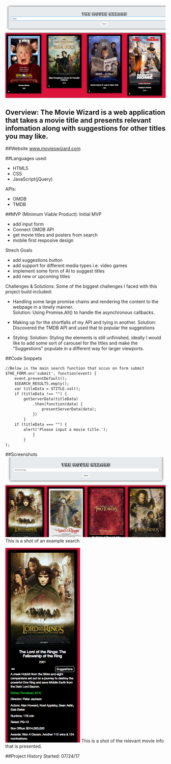 ![Alt text](images/MovieWizard.png)

## Overview: The Movie Wizard is a web application that takes a movie title and presents relevant infomation along with suggestions for other titles you may like.  
  
##Website
www.movieswizard.com

##Languages used: 
  - HTML5
  - CSS
  - JavaScript(jQuery)
  
  APIs:
  - OMDB
  - TMDB
  
##MVP (Minimum Viable Product): 
Initial MVP
  - add input form
  - Connect OMDB API
  - get movie titles and posters from search
  - mobile first resposive design
  
Strech Goals
  - add suggestions button
  - add support for different media types i.e. video games
  - implement some form of AI to suggest titles 
  - add new or upcoming titles
  
Challenges & Solutions:
Some of the biggest challenges I faced with this project build included: 

  - Handling some large promise chains and rendering the content to the webpage in a timely manner.  
    Solution: Using Promise.All() to handle the asynchronous callbacks.

  - Making up for the shortfalls of my API and tying in another. 
    Solution: Discovered the TMDB API and used that to popular the suggestions

  - Styling:
    Solution: Styling the elements is still unfinished, ideally I would like to add some sort of carousel for the titles and make the "Suggestions" populate in a different way for larger viewports.
  
##Code Snippets
```
//Below is the main search function that occus on form submit 
$THE_FORM.on('submit', function(event) {
    event.preventDefault();
    $SEARCH_RESULTS.empty();
    var titleData = $TITLE.val();
    if (titleData !== "") {
        getServerData(titleData)
            .then(function(data) {
                presentServerData(data);
            })
        }
    if (titleData === "") {
        alert('Please input a movie title.');
            }
        }    
);
```

##Screenshots
![Alt text](images/LOTR.png)
This is a shot of an example search

![Alt text](images/SINGLE_TITLE.png)
This is a shot of the relevant movie info that is presented.

##Project History
Started: 07/24/17
